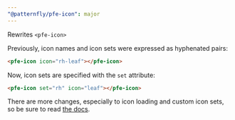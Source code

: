 ```yaml
---
"@patternfly/pfe-icon": major
---
```


Rewrites `<pfe-icon>`

Previously, icon names and icon sets were expressed as hyphenated pairs:

```html
<pfe-icon icon="rh-leaf"></pfe-icon>
```

Now, icon sets are specified with the `set` attribute:

```html
<pfe-icon set="rh" icon="leaf"></pfe-icon>
```

There are more changes, especially to icon loading and custom icon sets, so be sure to read
[the docs](https://patternflyelements.org/components/icon/).
